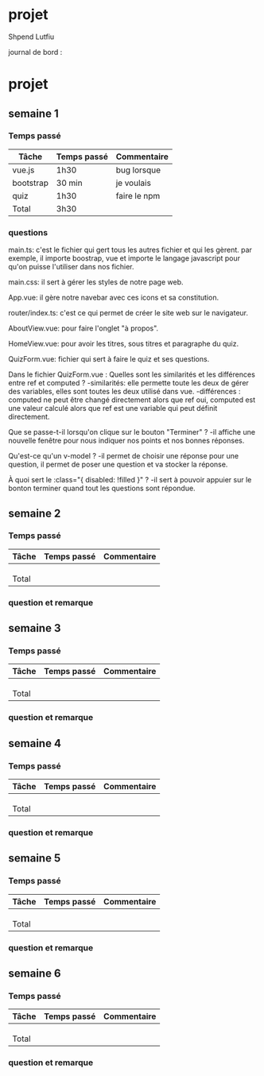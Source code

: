 # projet

Shpend Lutfiu

journal de bord :

# projet
## semaine 1
### Temps passé

| Tâche   | Temps passé | Commentaire |
| -----   | ----------- | ----------- |
| vue.js  |1h30         | bug lorsque |           
|bootstrap|30 min       | je voulais  |        
|quiz     |1h30         | faire le npm|           
| Total   |3h30         |             |
### questions

main.ts: c'est le fichier qui gert tous les autres fichier et qui les gèrent. par exemple, il importe boostrap, vue et importe le langage javascript pour qu'on puisse l'utiliser dans nos fichier.

main.css: il sert à gérer les styles de notre page web.

App.vue: il gère notre navebar avec ces icons et sa constitution.

router/index.ts: c'est ce qui permet de créer le site web sur le navigateur.

AboutView.vue: pour faire l'onglet "à propos".

HomeView.vue: pour avoir les titres, sous titres et paragraphe du quiz.

QuizForm.vue: fichier qui sert à faire le quiz et ses questions.

Dans le fichier QuizForm.vue :
Quelles sont les similarités et les différences entre ref et computed ?
-similarités: elle permette toute les deux de gérer des variables, elles sont toutes les deux utilisé dans vue.
-différences : computed ne peut être changé directement alors que ref oui, computed est une valeur calculé alors que ref est une variable qui peut définit directement.

Que se passe-t-il lorsqu'on clique sur le bouton "Terminer" ?
-il affiche une nouvelle fenêtre pour nous indiquer nos points et nos bonnes réponses.

Qu'est-ce qu'un v-model ?
-il permet de choisir une réponse pour une question, il permet de poser une question et va stocker la réponse.

À quoi sert le :class="{ disabled: !filled }" ?
-il sert à pouvoir appuier sur le bonton terminer quand tout les questions sont répondue.

## semaine 2
### Temps passé

| Tâche | Temps passé | Commentaire |
| ----- | ----------- | ----------- |
|       |             |             |
|       |             |             |
|       |             |             |
| Total |             |             |
### question et remarque 

## semaine 3
### Temps passé

| Tâche | Temps passé | Commentaire |
| ----- | ----------- | ----------- |
|       |             |             |
|       |             |             |
|       |             |             |
| Total |             |             |
### question et remarque 

## semaine 4
### Temps passé

| Tâche | Temps passé | Commentaire |
| ----- | ----------- | ----------- |
|       |             |             |
|       |             |             |
|       |             |             |
| Total |             |             |
### question et remarque 

## semaine 5
### Temps passé

| Tâche | Temps passé | Commentaire |
| ----- | ----------- | ----------- |
|       |             |             |
|       |             |             |
|       |             |             |
| Total |             |             |
### question et remarque 

## semaine 6
### Temps passé

| Tâche | Temps passé | Commentaire |
| ----- | ----------- | ----------- |
|       |             |             |
|       |             |             |
|       |             |             |
| Total |             |             |
### question et remarque 
